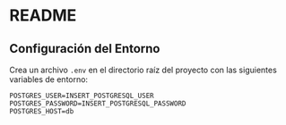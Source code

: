 # README

## Configuración del Entorno

Crea un archivo `.env` en el directorio raíz del proyecto con las siguientes variables de entorno:

```dotenv
POSTGRES_USER=INSERT_POSTGRESQL_USER
POSTGRES_PASSWORD=INSERT_POSTGRESQL_PASSWORD
POSTGRES_HOST=db

